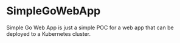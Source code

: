 # SimpleGoWebApp
Simple Go Web App is just a simple POC for a web app that can be deployed to a Kubernetes cluster.